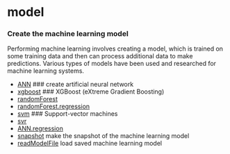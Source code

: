 ﻿# model

### Create the machine learning model
 
 Performing machine learning involves creating a model, which is trained
 on some training data and then can process additional data to make predictions.
 Various types of models have been used and researched for machine 
 learning systems.

+ [ANN](model/ANN.1) ### create artificial neural network
+ [xgboost](model/xgboost.1) ### XGBoost (eXtreme Gradient Boosting)
+ [randomForest](model/randomForest.1) 
+ [randomForest.regression](model/randomForest.regression.1) 
+ [svm](model/svm.1) ### Support-vector machines
+ [svr](model/svr.1) 
+ [ANN.regression](model/ANN.regression.1) 
+ [snapshot](model/snapshot.1) make the snapshot of the machine learning model
+ [readModelFile](model/readModelFile.1) load saved machine learning model
